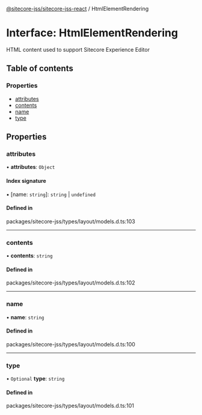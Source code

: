 [@sitecore-jss/sitecore-jss-react](../README.md) / HtmlElementRendering

# Interface: HtmlElementRendering

HTML content used to support Sitecore Experience Editor

## Table of contents

### Properties

- [attributes](HtmlElementRendering.md#attributes)
- [contents](HtmlElementRendering.md#contents)
- [name](HtmlElementRendering.md#name)
- [type](HtmlElementRendering.md#type)

## Properties

### attributes

• **attributes**: `Object`

#### Index signature

▪ [name: `string`]: `string` \| `undefined`

#### Defined in

packages/sitecore-jss/types/layout/models.d.ts:103

___

### contents

• **contents**: `string`

#### Defined in

packages/sitecore-jss/types/layout/models.d.ts:102

___

### name

• **name**: `string`

#### Defined in

packages/sitecore-jss/types/layout/models.d.ts:100

___

### type

• `Optional` **type**: `string`

#### Defined in

packages/sitecore-jss/types/layout/models.d.ts:101
